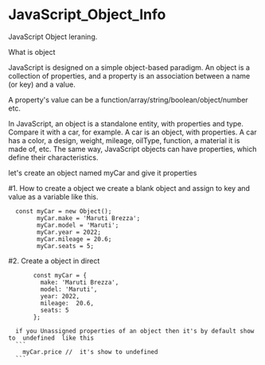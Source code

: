 # JavaScript_Object_Info
JavaScript Object leraning. 

What is object 

  JavaScript is designed on a simple object-based paradigm. An object is a collection of properties, and a property is an association between a name (or key) and a value.
  
  A property's value can be a function/array/string/boolean/object/number etc.
  
  In JavaScript, an object is a standalone entity, with properties and type. Compare it with a car, for example. A car is an object, with properties. A car has a color, a design, weight, mileage, oilType, function, a material it is made of, etc. The same way, JavaScript objects can have properties, which define their characteristics.
  
  let's create an object named myCar and give it properties
  
  #1. How to create a object we create a blank object and assign to key and value as a variable like this.
```
  const myCar = new Object();
        myCar.make = 'Maruti Brezza';
        myCar.model = 'Maruti';
        myCar.year = 2022;
        myCar.mileage = 20.6;
        myCar.seats = 5;
```

  #2. Create a object in direct 
 ```
        const myCar = {
          make: 'Maruti Brezza',
          model: 'Maruti',
          year: 2022,
          mileage:  20.6,
          seats: 5
        };
 ```
 
      if you Unassigned properties of an object then it's by default show to  undefined  like this 
      ```
        myCar.price //  it's show to undefined
      ```

